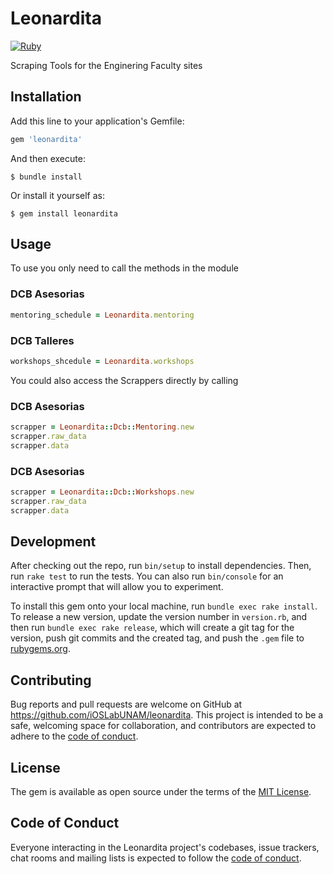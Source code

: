 # Leonardita

[![Ruby](https://github.com/iOSLabUNAM/leonardita/actions/workflows/main.yml/badge.svg)](https://github.com/iOSLabUNAM/leonardita/actions/workflows/main.yml)

Scraping Tools for the Enginering Faculty sites

## Installation

Add this line to your application's Gemfile:

```ruby
gem 'leonardita'
```

And then execute:

    $ bundle install

Or install it yourself as:

    $ gem install leonardita

## Usage

To use you only need to call the methods in the module

### DCB Asesorias
```ruby
mentoring_schedule = Leonardita.mentoring
```

### DCB Talleres
```ruby
workshops_shcedule = Leonardita.workshops
```

You could also access the Scrappers directly by calling

### DCB Asesorias
```ruby
scrapper = Leonardita::Dcb::Mentoring.new
scrapper.raw_data
scrapper.data
```

### DCB Asesorias
```ruby
scrapper = Leonardita::Dcb::Workshops.new
scrapper.raw_data
scrapper.data
```
## Development

After checking out the repo, run `bin/setup` to install dependencies. Then, run `rake test` to run the tests. You can also run `bin/console` for an interactive prompt that will allow you to experiment.

To install this gem onto your local machine, run `bundle exec rake install`. To release a new version, update the version number in `version.rb`, and then run `bundle exec rake release`, which will create a git tag for the version, push git commits and the created tag, and push the `.gem` file to [rubygems.org](https://rubygems.org).

## Contributing

Bug reports and pull requests are welcome on GitHub at https://github.com/iOSLabUNAM/leonardita. This project is intended to be a safe, welcoming space for collaboration, and contributors are expected to adhere to the [code of conduct](https://github.com/iOSLabUNAM/leonardita/blob/master/CODE_OF_CONDUCT.md).

## License

The gem is available as open source under the terms of the [MIT License](https://opensource.org/licenses/MIT).

## Code of Conduct

Everyone interacting in the Leonardita project's codebases, issue trackers, chat rooms and mailing lists is expected to follow the [code of conduct](https://github.com/iOSLabUNAM/leonardita/blob/master/CODE_OF_CONDUCT.md).
